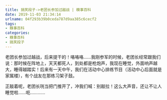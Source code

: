 ```yaml
---
title: 搞笑段子->老团长参加过越战 | 糗事百科
date: 2019-11-03 21:34:14
urlname: 04f293b39b0ceda787d9aa385c6cecf2
tags: 
- 糗事百科
categories:
- 糗事百科
- 搞笑段子
---
```

老团长参加过越战，后来提干的！咯咯咯……我刚参军的时候，老团长经常跟我们说：那时候在阵地上，天天都死人，到处都是枪炮声，我现在睡觉，外面响声越大，睡得越踏实！后来有一天中午，我们在活动中心排练节目（活动中心后面就是家属楼），有个战友在那练习架子鼓。

正敲着呢，老团长咣当把门推开了，冲我们喊：别敲拉！这么大声音，还让不让人睡觉啦……呃…………


